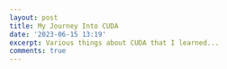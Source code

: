 ```yaml
---
layout: post
title: My Journey Into CUDA 
date: '2023-06-15 13:19'
excerpt: Various things about CUDA that I learned...
comments: true
---
```

